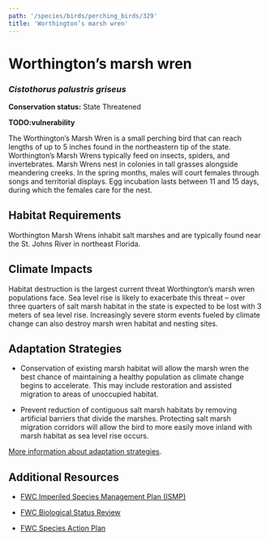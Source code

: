 ```yaml
---
path: '/species/birds/perching_birds/329'
title: 'Worthington’s marsh wren'
---
```


# Worthington’s marsh wren
### *Cistothorus palustris griseus*



**Conservation status:** State Threatened

**TODO:vulnerability**

The Worthington’s Marsh Wren is a small perching bird that can reach lengths of up to 5 inches found in the northeastern tip of the state. Worthington’s Marsh Wrens typically feed on insects, spiders, and invertebrates. Marsh Wrens nest in colonies in tall grasses alongside meandering creeks. In the spring months, males will court females through songs and territorial displays. Egg incubation lasts between 11 and 15 days, during which the females care for the nest.

    
## Habitat Requirements

Worthington Marsh Wrens inhabit salt marshes and are typically found near the St. Johns River in northeast Florida.

## Climate Impacts

Habitat destruction is the largest current threat Worthington’s marsh wren populations face. Sea level rise is likely to exacerbate this threat – over three quarters of salt marsh habitat in the state is expected to be lost with 3 meters of sea level rise.  Increasingly severe storm events fueled by climate change can also destroy marsh wren habitat and nesting sites.

## Adaptation Strategies

- Conservation of existing marsh habitat will allow the marsh wren the best chance of maintaining a healthy population as climate change begins to accelerate.  This may include restoration and assisted migration to areas of unoccupied habitat.

- Prevent reduction of contiguous salt marsh habitats by removing artificial barriers that divide the marshes.  Protecting salt marsh migration corridors will allow the bird to more easily move inland with marsh habitat as sea level rise occurs.


[More information about adaptation strategies](/strategies).


## Additional Resources

- [FWC Imperiled Species Management Plan (ISMP)](http://myfwc.com/media/4133167/Floridas-Imperiled-Species-Management-Plan-2016-2026.pdf)

- [FWC Biological Status Review](http://www.myfwc.com/media/3102710/Worthingtons-Marsh-Wren-Final-BSR.pdf)

- [FWC Species Action Plan](http://myfwc.com/media/2738837/Saltmarsh-Songbird-Species-Action-Plan-Final-Draft.pdf)
